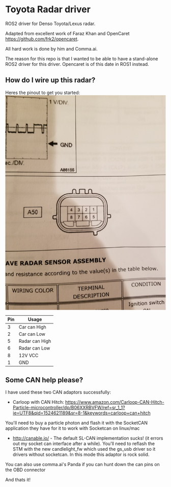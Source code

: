 # Toyota Radar driver

ROS2 driver for Denso Toyota/Lexus radar.

Adapted from excellent work of Faraz Khan and OpenCaret https://github.com/frk2/opencaret. 

All hard work is done by him and Comma.ai. 

The reason for this repo is that I wanted to be able to have a stand-alone ROS2 driver for this driver. Opencaret is of this date in ROS1 instead.


## How do I wire up this radar?
Heres the pinout to get you started:
![Radar pinout](/images/connector.jpg "Radar connector")

|Pin| Usage|
|---|------|
|3|Car can High|
|2|Car can Low|
|5|Radar can High|
|6|Radar can Low|
|8|12V VCC|
|1|GND|

## Some CAN help please?
I have used these two CAN adaptors successfully:

- Carloop with CAN Hitch: https://www.amazon.com/Carloop-CAN-Hitch-Particle-microcontroller/dp/B06XXRBVFW/ref=sr_1_1?ie=UTF8&qid=1524621189&sr=8-1&keywords=carloop+can+hitch

You'll need to buy a particle photon and flash it with the SocketCAN application they have for it to work with Socketcan on linux/mac

- http://canable.io/ - The default SL-CAN implementation sucks! (it errors out my socket can interface after a while). You'll need to reflash the STM with the new candlelight_fw which  used the gs_usb driver so it drivers without socketcan. In this mode this adaptor is rock solid.

You can also use comma.ai's Panda if you can hunt down the can pins on the OBD connector

And thats it!